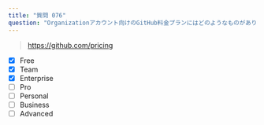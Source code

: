 ```yaml
---
title: "質問 076"
question: "Organizationアカウント向けのGitHub料金プランにはどのようなものがありますか？（3つ選択）"
---
```



> https://github.com/pricing
- [x] Free
- [x] Team
- [x] Enterprise
- [ ] Pro
- [ ] Personal
- [ ] Business
- [ ] Advanced
